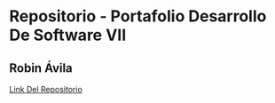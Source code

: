 # Repositorio - Portafolio Desarrollo De Software VII
## Robin Ávila 
[Link Del Repositorio](https://github.com/OnyxsTrash/ds7)
